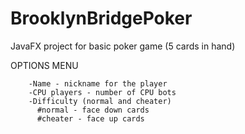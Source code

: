 # BrooklynBridgePoker  
  
JavaFX project for basic poker game (5 cards in hand)  
  
OPTIONS MENU  

		-Name - nickname for the player  
		-CPU players - number of CPU bots  
		-Difficulty (normal and cheater)  
          #normal - face down cards  
          #cheater - face up cards  


